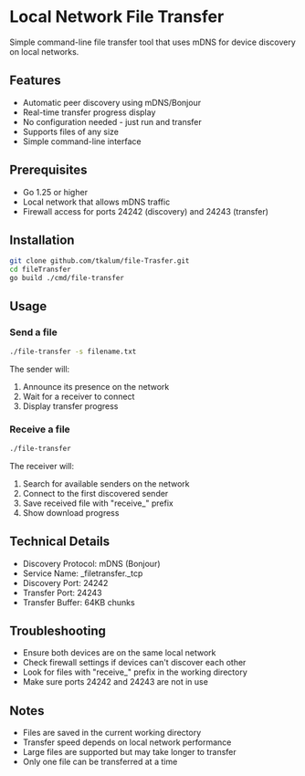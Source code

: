 # Local Network File Transfer

Simple command-line file transfer tool that uses mDNS for device discovery on local networks.

## Features
- Automatic peer discovery using mDNS/Bonjour
- Real-time transfer progress display
- No configuration needed - just run and transfer
- Supports files of any size
- Simple command-line interface

## Prerequisites
- Go 1.25 or higher
- Local network that allows mDNS traffic
- Firewall access for ports 24242 (discovery) and 24243 (transfer)

## Installation
```bash
git clone github.com/tkalum/file-Trasfer.git
cd fileTransfer
go build ./cmd/file-transfer
```

## Usage

### Send a file
```bash
./file-transfer -s filename.txt
```
The sender will:
1. Announce its presence on the network
2. Wait for a receiver to connect
3. Display transfer progress

### Receive a file
```bash
./file-transfer
```
The receiver will:
1. Search for available senders on the network
2. Connect to the first discovered sender
3. Save received file with "receive_" prefix
4. Show download progress

## Technical Details
- Discovery Protocol: mDNS (Bonjour)
- Service Name: _filetransfer._tcp
- Discovery Port: 24242
- Transfer Port: 24243
- Transfer Buffer: 64KB chunks

## Troubleshooting
- Ensure both devices are on the same local network
- Check firewall settings if devices can't discover each other
- Look for files with "receive_" prefix in the working directory
- Make sure ports 24242 and 24243 are not in use

## Notes
- Files are saved in the current working directory
- Transfer speed depends on local network performance
- Large files are supported but may take longer to transfer
- Only one file can be transferred at a time
